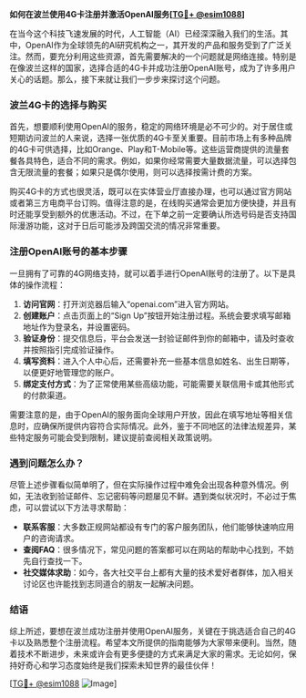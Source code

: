 **如何在波兰使用4G卡注册并激活OpenAI服务[[TG💪+ @esim1088](https://t.me/s/esim1088)]**

在当今这个科技飞速发展的时代，人工智能（AI）已经深深融入我们的生活。其中，OpenAI作为全球领先的AI研究机构之一，其开发的产品和服务受到了广泛关注。然而，要充分利用这些资源，首先需要解决的一个问题就是网络连接。特别是在像波兰这样的国家，选择合适的4G卡并成功注册OpenAI账号，成为了许多用户关心的话题。那么，接下来就让我们一步步来探讨这个问题。

### 波兰4G卡的选择与购买

首先，想要顺利使用OpenAI的服务，稳定的网络环境是必不可少的。对于居住或短期访问波兰的人来说，选择一张优质的4G卡至关重要。目前市场上有多种品牌的4G卡可供选择，比如Orange、Play和T-Mobile等。这些运营商提供的流量套餐各具特色，适合不同的需求。例如，如果你经常需要大量数据流量，可以选择包含无限流量的套餐；如果只是偶尔使用，则可以选择按需计费的方案。

购买4G卡的方式也很灵活，既可以在实体营业厅直接办理，也可以通过官方网站或者第三方电商平台订购。值得注意的是，在线购买通常会更加方便快捷，并且有时还能享受到额外的优惠活动。不过，在下单之前一定要确认所选号码是否支持国际漫游功能，这对于日后可能涉及跨国交流的情况非常重要。

### 注册OpenAI账号的基本步骤

一旦拥有了可靠的4G网络支持，就可以着手进行OpenAI账号的注册了。以下是具体的操作流程：

1. **访问官网**：打开浏览器后输入“openai.com”进入官方网站。
2. **创建账户**：点击页面上的“Sign Up”按钮开始注册过程。系统会要求填写邮箱地址作为登录名，并设置密码。
3. **验证身份**：提交信息后，平台会发送一封验证邮件到你的邮箱中，请及时查收并按照指引完成验证操作。
4. **填写资料**：进入个人中心后，还需要补充一些基本信息如姓名、出生日期等，以便更好地管理您的账户。
5. **绑定支付方式**：为了正常使用某些高级功能，可能需要关联信用卡或其他形式的付款渠道。

需要注意的是，由于OpenAI的服务面向全球用户开放，因此在填写地址等相关信息时，应确保所提供内容符合实际情况。此外，鉴于不同地区的法律法规差异，某些特定服务可能会受到限制，建议提前查阅相关政策说明。

### 遇到问题怎么办？

尽管上述步骤看似简单明了，但在实际操作过程中难免会出现各种意外情况。例如，无法收到验证邮件、忘记密码等问题屡见不鲜。遇到类似状况时，不必过于焦虑，可以尝试以下方法寻求帮助：

- **联系客服**：大多数正规网站都设有专门的客户服务团队，他们能够快速响应用户的咨询请求。
- **查阅FAQ**：很多情况下，常见问题的答案都可以在网站的帮助中心找到，不妨先自行查找一下。
- **社交媒体求助**：如今，各大社交平台上都有大量的技术爱好者群体，加入相关讨论区也许能找到志同道合的朋友一起解决问题。

### 结语

综上所述，要想在波兰成功注册并使用OpenAI服务，关键在于挑选适合自己的4G卡以及熟悉整个注册流程。希望本文所提供的指南能够为大家带来便利。当然，随着技术不断进步，未来或许会有更多便捷的方式来满足大家的需求。无论如何，保持好奇心和学习态度始终是我们探索未知世界的最佳伙伴！

[[TG💪+ @esim1088](https://t.me/s/esim1088) ![Image](https://i.postimg.cc/4NQfJmqS/Snipaste-2025-05-13-00-14-12.png)]